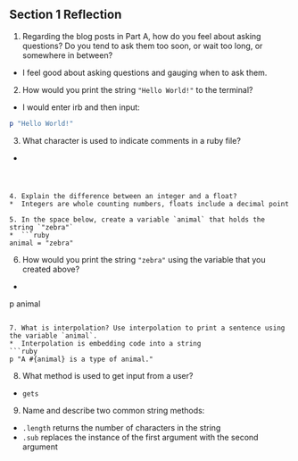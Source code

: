 ## Section 1 Reflection

1. Regarding the blog posts in Part A, how do you feel about asking questions? Do you tend to ask them too soon, or wait too long, or somewhere in between?
*  I feel good about asking questions and gauging when to ask them.

2. How would you print the string `"Hello World!"` to the terminal?
*  I would enter irb and then input:
```ruby
p "Hello World!"
```

3. What character is used to indicate comments in a ruby file?
*  ```ruby
#
```

4. Explain the difference between an integer and a float?
*  Integers are whole counting numbers, floats include a decimal point

5. In the space below, create a variable `animal` that holds the string `"zebra"`
*  ```ruby
animal = "zebra"
```

6. How would you print the string `"zebra"` using the variable that you created above?
*  ```ruby
p animal
```

7. What is interpolation? Use interpolation to print a sentence using the variable `animal`.
*  Interpolation is embedding code into a string
```ruby
p "A #{animal} is a type of animal."
```

8. What method is used to get input from a user?
*  `gets`

9. Name and describe two common string methods:
*  `.length` returns the number of characters in the string
*  `.sub` replaces the instance of the first argument with the second argument
